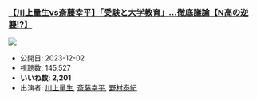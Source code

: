 ### [【川上量生vs斎藤幸平】「受験と大学教育」…徹底議論【N高の逆襲!?】](https://www.youtube.com/watch?v=kcOwtRQjXk0)
[![](https://img.youtube.com/vi/kcOwtRQjXk0/sddefault.jpg)](https://www.youtube.com/watch?v=kcOwtRQjXk0)
-   公開日: 2023-12-02
-   視聴数: 145,527
-   **いいね数: 2,201**
-   出演者: [川上量生](/rehacq_fan/people/川上量生 "wikilink"), [斎藤幸平](/rehacq_fan/people/斎藤幸平 "wikilink"), [野村泰紀](/rehacq_fan/people/野村泰紀 "wikilink")
